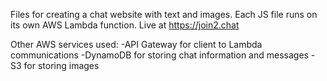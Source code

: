 Files for creating a chat website with text and images.
Each JS file runs on its own AWS Lambda function.
Live at https://join2.chat

Other AWS services used:
-API Gateway for client to Lambda communications
-DynamoDB for storing chat information and messages
-S3 for storing images
